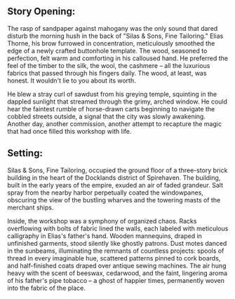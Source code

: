 ## Story Opening:

The rasp of sandpaper against mahogany was the only sound that dared disturb the morning hush in the back of "Silas & Sons, Fine Tailoring."  Elias Thorne, his brow furrowed in concentration, meticulously smoothed the edge of a newly crafted buttonhole template. The wood, seasoned to perfection, felt warm and comforting in his calloused hand. He preferred the feel of the timber to the silk, the wool, the cashmere – all the luxurious fabrics that passed through his fingers daily. The wood, at least, was honest. It wouldn't lie to you about its worth.

He blew a stray curl of sawdust from his greying temple, squinting in the dappled sunlight that streamed through the grimy, arched window.  He could hear the faintest rumble of horse-drawn carts beginning to navigate the cobbled streets outside, a signal that the city was slowly awakening. Another day, another commission, another attempt to recapture the magic that had once filled this workshop with life.

## Setting:

Silas & Sons, Fine Tailoring, occupied the ground floor of a three-story brick building in the heart of the Docklands district of Spirehaven.  The building, built in the early years of the empire, exuded an air of faded grandeur.  Salt spray from the nearby harbor perpetually coated the windowpanes, obscuring the view of the bustling wharves and the towering masts of the merchant ships.

Inside, the workshop was a symphony of organized chaos. Racks overflowing with bolts of fabric lined the walls, each labeled with meticulous calligraphy in Elias's father's hand.  Wooden mannequins, draped in unfinished garments, stood silently like ghostly patrons.  Dust motes danced in the sunbeams, illuminating the remnants of countless projects: spools of thread in every imaginable hue, scattered patterns pinned to cork boards, and half-finished coats draped over antique sewing machines.  The air hung heavy with the scent of beeswax, cedarwood, and the faint, lingering aroma of his father's pipe tobacco – a ghost of happier times, permanently woven into the fabric of the place.
